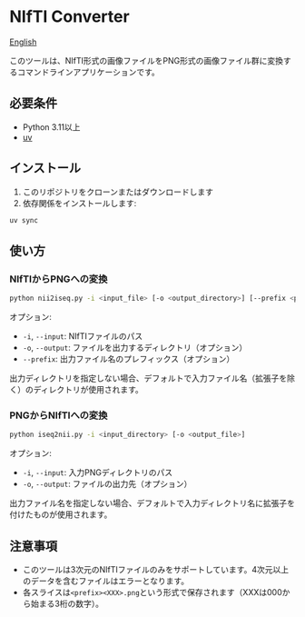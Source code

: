 # NIfTI Converter

[English](README.md)

このツールは、NIfTI形式の画像ファイルをPNG形式の画像ファイル群に変換するコマンドラインアプリケーションです。

## 必要条件

- Python 3.11以上
- [uv](https://docs.astral.sh/uv/)

## インストール

1. このリポジトリをクローンまたはダウンロードします
2. 依存関係をインストールします:

```sh
uv sync
```

## 使い方

### NIfTIからPNGへの変換

```sh
python nii2iseq.py -i <input_file> [-o <output_directory>] [--prefix <prefix>]
```

オプション:
- `-i`, `--input`: NIfTIファイルのパス
- `-o`, `--output`: ファイルを出力するディレクトリ（オプション）
- `--prefix`: 出力ファイル名のプレフィックス（オプション）

出力ディレクトリを指定しない場合、デフォルトで入力ファイル名（拡張子を除く）のディレクトリが使用されます。

### PNGからNIfTIへの変換

```sh
python iseq2nii.py -i <input_directory> [-o <output_file>]
```

オプション:
- `-i`, `--input`: 入力PNGディレクトリのパス
- `-o`, `--output`: ファイルの出力先（オプション）

出力ファイル名を指定しない場合、デフォルトで入力ディレクトリ名に拡張子を付けたものが使用されます。

## 注意事項

- このツールは3次元のNIfTIファイルのみをサポートしています。4次元以上のデータを含むファイルはエラーとなります。
- 各スライスは`<prefix><XXX>.png`という形式で保存されます（XXXは000から始まる3桁の数字）。
